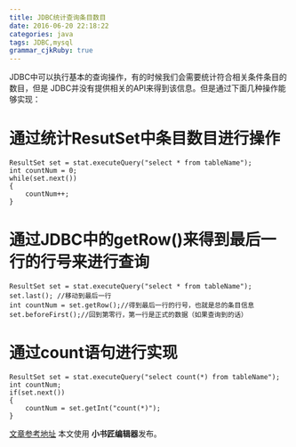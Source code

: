 ```yaml
---
title: JDBC统计查询条目数目
date: 2016-06-20 22:18:22
categories: java
tags: JDBC,mysql
grammar_cjkRuby: true
---
```

JDBC中可以执行基本的查询操作，有的时候我们会需要统计符合相关条件条目的数目，但是
JDBC并没有提供相关的API来得到该信息。但是通过下面几种操作能够实现：

# 通过统计ResutSet中条目数目进行操作
```
ResultSet set = stat.executeQuery("select * from tableName");
int countNum = 0;
while(set.next())
{
    countNum++;
}
```
<!-- more -->
# 通过JDBC中的getRow()来得到最后一行的行号来进行查询
```
ResultSet set = stat.executeQuery("select * from tableName");
set.last(); //移动到最后一行
int countNum = set.getRow();//得到最后一行的行号，也就是总的条目信息
set.beforeFirst();//回到第零行，第一行是正式的数据（如果查询到的话）

```
# 通过count语句进行实现
```
ResultSet set = stat.executeQuery("select count(*) from tableName");
int countNum;
if(set.next())
{
    countNum = set.getInt("count(*)");
}
```
[文章参考地址](http://blog.csdn.net/chenzhanhai/article/details/6257066)
本文使用 **小书匠编辑器**发布。
